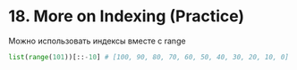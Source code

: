 # 18. More on Indexing (Practice)

Можно использовать индексы вместе с range

```python
list(range(101))[::-10] # [100, 90, 80, 70, 60, 50, 40, 30, 20, 10, 0]
```